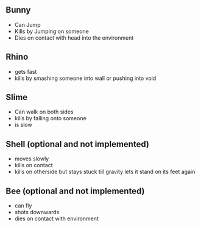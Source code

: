 ## Bunny
- Can Jump
- Kills by Jumping on someone
- Dies on contact with head into the environment

## Rhino
- gets fast
- kills by smashing someone into wall or pushing into void

## Slime
- Can walk on both sides
- kills by falling onto someone
- is slow

## Shell (optional and not implemented)
- moves slowly
- kills on contact
- kills on otherside but stays stuck till gravity lets it stand on its feet again

## Bee (optional and not implemented)
- can fly
- shots downwards
- dies on contact with environment
